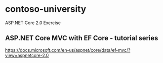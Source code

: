 # contoso-university
ASP.NET Core 2.0 Exercise

## ASP.NET Core MVC with EF Core - tutorial series

https://docs.microsoft.com/en-us/aspnet/core/data/ef-mvc/?view=aspnetcore-2.0
